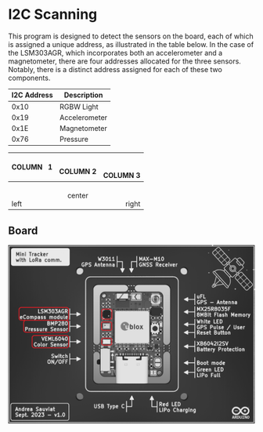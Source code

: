 # I2C Scanning

This program is designed to detect the sensors on the board, each of which is assigned a unique address, as illustrated in the table below. In the case of the LSM303AGR, which incorporates both an accelerometer and a magnetometer, there are four addresses allocated for the three sensors. Notably, there is a distinct address assigned for each of these two components.

| I2C Address | Description    |
| ----------- | -------------- |
| 0x10        | RGBW Light     |
| 0x19        | Accelerometer  |
| 0x1E        | Magnetometer   |
| 0x76        | Pressure       |

<div align="center">

COLUMN&nbsp;&nbsp;&nbsp;1 | </br>COLUMN 2 | </br></br>COLUMN 3
:--- | :---: | ---:
</br></br>left | center | </br></br>right
</div>


## Board
![KiCad 3D View Front](/0_GitBook/Images/Kicad_3DViewFront_BnW_Sensors.png)
